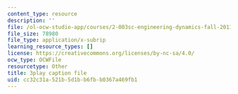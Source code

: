 ```yaml
---
content_type: resource
description: ''
file: /ol-ocw-studio-app/courses/2-003sc-engineering-dynamics-fall-2011/cc32c31a521b5d1bb6fbb0367a469fb1_63sIgMvBuEQ.vtt
file_size: 78980
file_type: application/x-subrip
learning_resource_types: []
license: https://creativecommons.org/licenses/by-nc-sa/4.0/
ocw_type: OCWFile
resourcetype: Other
title: 3play caption file
uid: cc32c31a-521b-5d1b-b6fb-b0367a469fb1
---
```

